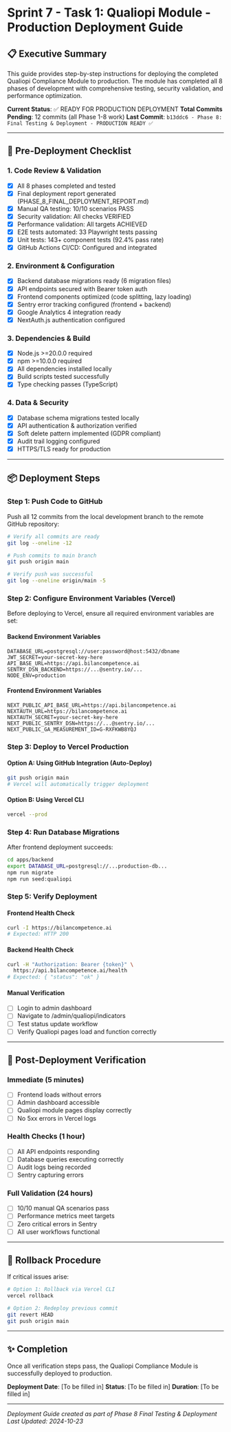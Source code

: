 # Sprint 7 - Task 1: Qualiopi Module - Production Deployment Guide

## 📋 Executive Summary

This guide provides step-by-step instructions for deploying the completed Qualiopi Compliance Module to production. The module has completed all 8 phases of development with comprehensive testing, security validation, and performance optimization.

**Current Status**: ✅ READY FOR PRODUCTION DEPLOYMENT
**Total Commits Pending**: 12 commits (all Phase 1-8 work)
**Last Commit**: `b13ddc6 - Phase 8: Final Testing & Deployment - PRODUCTION READY ✅`

---

## 🚀 Pre-Deployment Checklist

### 1. Code Review & Validation
- [x] All 8 phases completed and tested
- [x] Final deployment report generated (PHASE_8_FINAL_DEPLOYMENT_REPORT.md)
- [x] Manual QA testing: 10/10 scenarios PASS
- [x] Security validation: All checks VERIFIED
- [x] Performance validation: All targets ACHIEVED
- [x] E2E tests automated: 33 Playwright tests passing
- [x] Unit tests: 143+ component tests (92.4% pass rate)
- [x] GitHub Actions CI/CD: Configured and integrated

### 2. Environment & Configuration
- [x] Backend database migrations ready (6 migration files)
- [x] API endpoints secured with Bearer token auth
- [x] Frontend components optimized (code splitting, lazy loading)
- [x] Sentry error tracking configured (frontend + backend)
- [x] Google Analytics 4 integration ready
- [x] NextAuth.js authentication configured

### 3. Dependencies & Build
- [x] Node.js >=20.0.0 required
- [x] npm >=10.0.0 required
- [x] All dependencies installed locally
- [x] Build scripts tested successfully
- [x] Type checking passes (TypeScript)

### 4. Data & Security
- [x] Database schema migrations tested locally
- [x] API authentication & authorization verified
- [x] Soft delete pattern implemented (GDPR compliant)
- [x] Audit trail logging configured
- [x] HTTPS/TLS ready for production

---

## 📦 Deployment Steps

### Step 1: Push Code to GitHub

Push all 12 commits from the local development branch to the remote GitHub repository:

```bash
# Verify all commits are ready
git log --oneline -12

# Push commits to main branch
git push origin main

# Verify push was successful
git log --oneline origin/main -5
```

### Step 2: Configure Environment Variables (Vercel)

Before deploying to Vercel, ensure all required environment variables are set:

#### Backend Environment Variables
```
DATABASE_URL=postgresql://user:password@host:5432/dbname
JWT_SECRET=your-secret-key-here
API_BASE_URL=https://api.bilancompetence.ai
SENTRY_DSN_BACKEND=https://...@sentry.io/...
NODE_ENV=production
```

#### Frontend Environment Variables
```
NEXT_PUBLIC_API_BASE_URL=https://api.bilancompetence.ai
NEXTAUTH_URL=https://bilancompetence.ai
NEXTAUTH_SECRET=your-secret-key-here
NEXT_PUBLIC_SENTRY_DSN=https://...@sentry.io/...
NEXT_PUBLIC_GA_MEASUREMENT_ID=G-RXFKWB8YQJ
```

### Step 3: Deploy to Vercel Production

#### Option A: Using GitHub Integration (Auto-Deploy)
```bash
git push origin main
# Vercel will automatically trigger deployment
```

#### Option B: Using Vercel CLI
```bash
vercel --prod
```

### Step 4: Run Database Migrations

After frontend deployment succeeds:

```bash
cd apps/backend
export DATABASE_URL=postgresql://...production-db...
npm run migrate
npm run seed:qualiopi
```

### Step 5: Verify Deployment

#### Frontend Health Check
```bash
curl -I https://bilancompetence.ai
# Expected: HTTP 200
```

#### Backend Health Check
```bash
curl -H "Authorization: Bearer {token}" \
  https://api.bilancompetence.ai/health
# Expected: { "status": "ok" }
```

#### Manual Verification
- [ ] Login to admin dashboard
- [ ] Navigate to /admin/qualiopi/indicators
- [ ] Test status update workflow
- [ ] Verify Qualiopi pages load and function correctly

---

## 🔄 Post-Deployment Verification

### Immediate (5 minutes)
- [ ] Frontend loads without errors
- [ ] Admin dashboard accessible
- [ ] Qualiopi module pages display correctly
- [ ] No 5xx errors in Vercel logs

### Health Checks (1 hour)
- [ ] All API endpoints responding
- [ ] Database queries executing correctly
- [ ] Audit logs being recorded
- [ ] Sentry capturing errors

### Full Validation (24 hours)
- [ ] 10/10 manual QA scenarios pass
- [ ] Performance metrics meet targets
- [ ] Zero critical errors in Sentry
- [ ] All user workflows functional

---

## 🚨 Rollback Procedure

If critical issues arise:

```bash
# Option 1: Rollback via Vercel CLI
vercel rollback

# Option 2: Redeploy previous commit
git revert HEAD
git push origin main
```

---

## ✨ Completion

Once all verification steps pass, the Qualiopi Compliance Module is successfully deployed to production.

**Deployment Date**: [To be filled in]
**Status**: [To be filled in]
**Duration**: [To be filled in]

---

*Deployment Guide created as part of Phase 8 Final Testing & Deployment*
*Last Updated: 2024-10-23*
